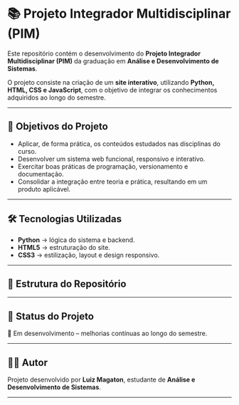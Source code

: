 # 📚 Projeto Integrador Multidisciplinar (PIM)

Este repositório contém o desenvolvimento do **Projeto Integrador Multidisciplinar (PIM)** da graduação em **Análise e Desenvolvimento de Sistemas**.  

O projeto consiste na criação de um **site interativo**, utilizando **Python, HTML, CSS e JavaScript**, com o objetivo de integrar os conhecimentos adquiridos ao longo do semestre.  

---

## 🎯 Objetivos do Projeto
- Aplicar, de forma prática, os conteúdos estudados nas disciplinas do curso.  
- Desenvolver um sistema web funcional, responsivo e interativo.  
- Exercitar boas práticas de programação, versionamento e documentação.  
- Consolidar a integração entre teoria e prática, resultando em um produto aplicável.  

---

## 🛠️ Tecnologias Utilizadas
- **Python** → lógica do sistema e backend.  
- **HTML5** → estruturação do site.  
- **CSS3** → estilização, layout e design responsivo.

---

## 📌 Estrutura do Repositório


---

## 🚀 Status do Projeto
🔄 Em desenvolvimento – melhorias contínuas ao longo do semestre.  

---

## 👨‍💻 Autor
Projeto desenvolvido por **Luiz Magaton**, estudante de **Análise e Desenvolvimento de Sistemas**.  

---
